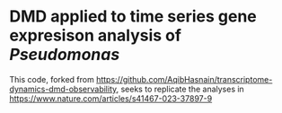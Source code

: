 # DMD applied to time series gene expresison analysis of _Pseudomonas_ 

This code, forked from https://github.com/AqibHasnain/transcriptome-dynamics-dmd-observability, seeks to replicate the analyses in https://www.nature.com/articles/s41467-023-37897-9
















